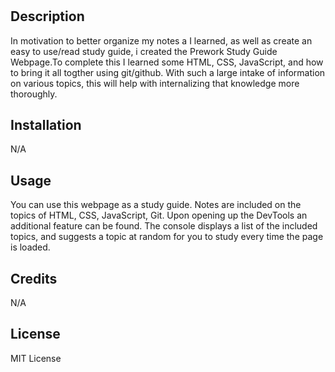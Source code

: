 # <Prework Study Guide Webpage>

## Description

 In motivation to better organize my notes a I learned, as well as create an easy to use/read study guide, i created the Prework Study Guide Webpage.To complete this I learned some HTML, CSS, JavaScript, and how to bring it all togther using git/github. With such a large intake of information on various topics, this will help with internalizing that knowledge more thoroughly.

## Installation

N/A

## Usage

You can use this webpage as a study guide. Notes are included on the topics of HTML, CSS, JavaScript, Git. Upon opening up the DevTools an additional feature can be found. The console displays a list of the included topics, and suggests a topic at random for you to study every time the page is loaded.

## Credits

N/A

## License

MIT License